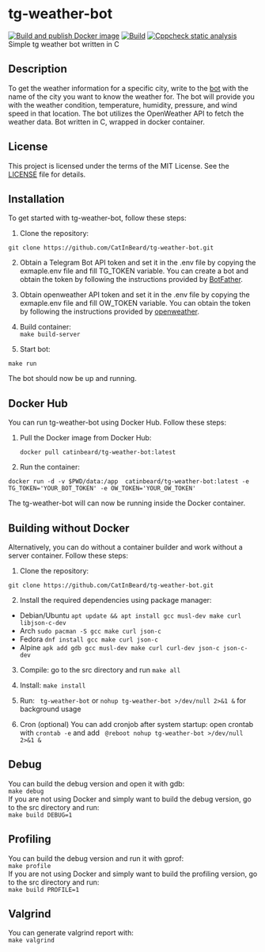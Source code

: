# tg-weather-bot
[![Build and publish Docker image](https://github.com/CatInBeard/tg-weather-bot/actions/workflows/docker-publish.yaml/badge.svg)](https://github.com/CatInBeard/tg-weather-bot/actions/workflows/docker-publish.yaml) [![Build](https://github.com/CatInBeard/tg-weather-bot/actions/workflows/docker-build.yaml/badge.svg)](https://github.com/CatInBeard/tg-weather-bot/actions/workflows/docker-build.yaml) [![Cppcheck static analysis](https://github.com/CatInBeard/tg-weather-bot/actions/workflows/cpp-check.yaml/badge.svg)](https://github.com/CatInBeard/tg-weather-bot/actions/workflows/cpp-check.yaml)   
Simple tg weather bot written in C  

## Description

To get the weather information for a specific city, write to the [bot](https://t.me/weather_sub_bot) with the name of the city you want to know the weather for. The bot will provide you with the weather condition, temperature, humidity, pressure, and wind speed in that location. The bot utilizes the OpenWeather API to fetch the weather data. Bot written in C, wrapped in docker container.

## License

This project is licensed under the terms of the MIT License. See the [LICENSE](LICENSE) file for details.

## Installation

To get started with tg-weather-bot, follow these steps:

1. Clone the repository:

  ```git clone https://github.com/CatInBeard/tg-weather-bot.git```
   

2. Obtain a Telegram Bot API token and set it in the .env file by copying the exmaple.env file and fill TG_TOKEN variable. You can create a bot and obtain the token by following the instructions provided by [BotFather](https://telegram.me/BotFather).

2. Obtain openweather API token and set it in the .env file by copying the exmaple.env file and fill OW_TOKEN variable. You can obtain the token by following the instructions provided by [openweather](https://openweathermap.org/appid).

3. Build container:  
```make build-server```

4. Start bot:

```make run```
   
   The bot should now be up and running.

## Docker Hub

You can run tg-weather-bot using Docker Hub. Follow these steps:

1. Pull the Docker image from Docker Hub:

   
   ```docker pull catinbeard/tg-weather-bot:latest```
   
2. Run the container:

   
```docker run -d -v $PWD/data:/app  catinbeard/tg-weather-bot:latest -e TG_TOKEN='YOUR_BOT_TOKEN' -e OW_TOKEN='YOUR_OW_TOKEN'```

   The tg-weather-bot will can now be running inside the Docker container.
   
## Building without Docker 
Alternatively, you can do without a container builder and work without a server container. Follow these steps:

1. Clone the repository:

  ```git clone https://github.com/CatInBeard/tg-weather-bot.git```
   

2. Install the required dependencies using package manager:

  * Debian/Ubuntu
   ```apt update && apt install gcc musl-dev make curl libjson-c-dev```
  * Arch ```sudo pacman -S gcc make curl json-c```
  * Fedora ```dnf install gcc make curl json-c```
  * Alpine ```apk add gdb gcc musl-dev make curl curl-dev json-c json-c-dev```

3. Compile: go to the src directory and run ```make all```

4. Install:
   ```make install```
5. Run: ``` tg-weather-bot``` or ```nohup tg-weather-bot >/dev/null 2>&1 &``` for background usage
6. Cron (optional) You can add cronjob after system startup:
   open crontab with ```crontab -e``` and add ``` @reboot nohup tg-weather-bot >/dev/null 2>&1 &```

## Debug
You can build the debug version and open it with gdb:  
```make debug```  
If you are not using Docker and simply want to build the debug version, go to the src directory and run:  
```make build DEBUG=1```

## Profiling
You can build the debug version and run it with gprof:  
```make profile```  
If you are not using Docker and simply want to build the profiling version, go to the src directory and run:  
```make build PROFILE=1```
## Valgrind
You can generate valgrind report with:  
```make valgrind```